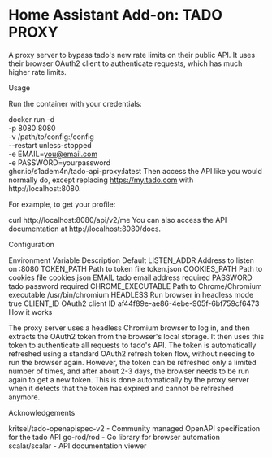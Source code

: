 # Home Assistant Add-on: TADO PROXY


A proxy server to bypass tado's new rate limits on their public API. It uses their browser OAuth2 client to authenticate requests, which has much higher rate limits.

Usage

Run the container with your credentials:

docker run -d \
  -p 8080:8080 \
  -v /path/to/config:/config \
  --restart unless-stopped \
  -e EMAIL=you@email.com \
  -e PASSWORD=yourpassword \
  ghcr.io/s1adem4n/tado-api-proxy:latest
Then access the API like you would normally do, except replacing https://my.tado.com with http://localhost:8080.

For example, to get your profile:

curl http://localhost:8080/api/v2/me
You can also access the API documentation at http://localhost:8080/docs.

Configuration

Environment Variable	Description	Default
LISTEN_ADDR	Address to listen on	:8080
TOKEN_PATH	Path to token file	token.json
COOKIES_PATH	Path to cookies file	cookies.json
EMAIL	tado email address	required
PASSWORD	tado password	required
CHROME_EXECUTABLE	Path to Chrome/Chromium executable	/usr/bin/chromium
HEADLESS	Run browser in headless mode	true
CLIENT_ID	OAuth2 client ID	af44f89e-ae86-4ebe-905f-6bf759cf6473
How it works

The proxy server uses a headless Chromium browser to log in, and then extracts the OAuth2 token from the browser's local storage. It then uses this token to authenticate all requests to tado's API. The token is automatically refreshed using a standard OAuth2 refresh token flow, without needing to run the browser again. However, the token can be refreshed only a limited number of times, and after about 2-3 days, the browser needs to be run again to get a new token. This is done automatically by the proxy server when it detects that the token has expired and cannot be refreshed anymore.

Acknowledgements

kritsel/tado-openapispec-v2 - Community managed OpenAPI specification for the tado API
go-rod/rod - Go library for browser automation
scalar/scalar - API documentation viewer
